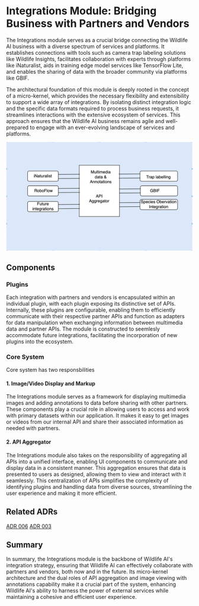 # Integrations Module: Bridging Business with Partners and Vendors

The Integrations module serves as a crucial bridge connecting the Wildlife AI business with a diverse spectrum of services and platforms. It establishes connections with tools such as camera trap labeling solutions like Wildlife Insights, facilitates collaboration with experts through platforms like iNaturalist, aids in training edge model services like TensorFlow Lite, and enables the sharing of data with the broader community via platforms like GBIF.

The architectural foundation of this module is deeply rooted in the concept of a micro-kernel, which provides the necessary flexibility and extensibility to support a wide array of integrations. By isolating distinct integration logic and the specific data formats required to process business requests, it streamlines interactions with the extensive ecosystem of services. This approach ensures that the Wildlife AI business remains agile and well-prepared to engage with an ever-evolving landscape of services and platforms.

![Integrations module](../figures/integrations-module.png "Integrations module")

## Components

### Plugins

Each integration with partners and vendors is encapsulated within an individual plugin, with each plugin exposing its distinctive set of APIs. Internally, these plugins are configurable, enabling them to efficiently communicate with their respective partner APIs and function as adapters for data manipulation when exchanging information between multimedia data and partner APIs. The module is constructed to seemlesly accommodate future integrations, facilitating the incorporation of new plugins into the ecosystem.

### Core System
Core system has two responsbilities

#### 1. Image/Video Display and Markup

The Integrations module serves as a framework for displaying multimedia images and adding annotations to data before sharing with other partners. These components play a crucial role in allowing users to access and work with primary datasets within our application. It makes it easy to get images or videos from our internal API and share their associated information as needed with partners.

#### 2. API Aggregator

The Integrations module also takes on the responsibility of aggregating all APIs into a unified interface, enabling UI components to communicate and display data in a consistent manner. This aggregation ensures that data is presented to users as designed, allowing them to view and interact with it seamlessly. This centralization of APIs simplifies the complexity of identifying plugins and handling data from diverse sources, streamlining the user experience and making it more efficient.


## Related ADRs
[ADR 006](../ADRs/ADR006-MicroKernel.md)
[ADR 003](../ADRs/ADR003-Processing%20with%203rd%20Parties%20and%20Edge%20Computing.md)

## Summary
In summary, the Integrations module is the backbone of Wildlife AI's integration strategy, ensuring that Wildlife AI can effectively collaborate with partners and vendors, both now and in the future. Its micro-kernel architecture and the dual roles of API aggregation and image viewing with annotations capability make it a crucial part of the system, enhancing Wildlife AI's ability to harness the power of external services while maintaining a cohesive and efficient user experience.